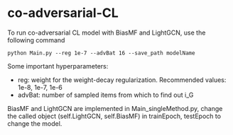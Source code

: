 # co-adversarial-CL

To run co-adversarial CL model with BiasMF and LightGCN, use the following command
```
python Main.py --reg 1e-7 --advBat 16 --save_path modelName
```

Some important hyperparameters:
* reg: weight for the weight-decay regularization. Recommended values: 1e-8, 1e-7, 1e-6
* advBat: number of sampled items from which to find out i_G


BiasMF and LightGCN are implemented in Main_singleMethod.py, change the called object (self.LightGCN, self.BiasMF) in trainEpoch, testEpoch to change the model.
